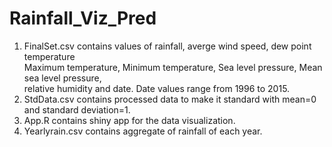 # Rainfall_Viz_Pred
1. FinalSet.csv contains values of rainfall, averge wind speed, dew point temperature <br />
   Maximum temperature, Minimum temperature, Sea level pressure, Mean sea level pressure,<br />
   relative humidity and date. Date values range from 1996 to 2015.
2. StdData.csv contains processed data to make it standard with mean=0 and standard deviation=1.
3. App.R contains shiny app for the data visualization.
4. Yearlyrain.csv contains aggregate of rainfall of each year.
